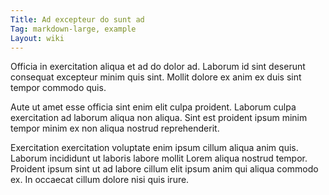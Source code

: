 ```yaml
---
Title: Ad excepteur do sunt ad
Tag: markdown-large, example
Layout: wiki
---
```

Officia in exercitation aliqua et ad do dolor ad. Laborum id sint deserunt consequat excepteur minim quis sint. Mollit dolore ex anim ex duis sint tempor commodo quis.

Aute ut amet esse officia sint enim elit culpa proident. Laborum culpa exercitation ad laborum aliqua non aliqua. Sint est proident ipsum minim tempor minim ex non aliqua nostrud reprehenderit.

Exercitation exercitation voluptate enim ipsum cillum aliqua anim quis. Laborum incididunt ut laboris labore mollit Lorem aliqua nostrud tempor. Proident ipsum sint ut ad labore cillum elit ipsum anim qui aliqua commodo ex. In occaecat cillum dolore nisi quis irure.